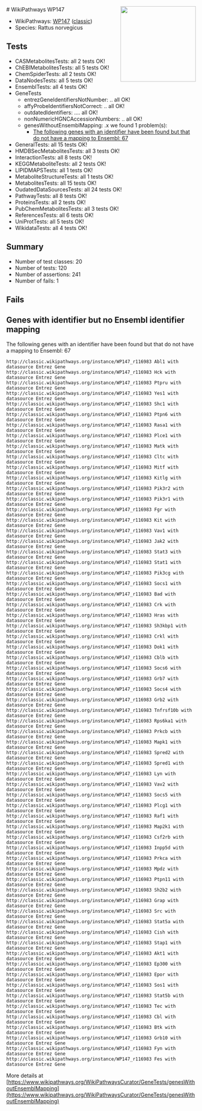 <img style="float: right; width: 200px" src="https://upload.wikimedia.org/wikipedia/commons/thumb/8/83/Wplogo_with_text_500.png/640px-Wplogo_with_text_500.png" />
# WikiPathways WP147

* WikiPathways: [WP147](https://wikipathways.org/pathways/WP147) ([classic](https://classic.wikipathways.org/instance/WP147))
* Species: Rattus norvegicus
## Tests
* CASMetabolitesTests: all 2 tests OK!
* ChEBIMetabolitesTests: all 5 tests OK!
* ChemSpiderTests: all 2 tests OK!
* DataNodesTests: all 5 tests OK!
* EnsemblTests: all 4 tests OK!
* GeneTests
    * entrezGeneIdentifiersNotNumber: .. all OK!
    * affyProbeIdentifiersNotCorrect: .. all OK!
    * outdatedIdentifiers: .... all OK!
    * nonNumericHGNCAccessionNumbers: .. all OK!
    * genesWithoutEnsemblMapping: .x we found 1 problem(s):
        * [The following genes with an identifier have been found but that do not have a mapping to Ensembl: 67](#c4e543af)
* GeneralTests: all 15 tests OK!
* HMDBSecMetabolitesTests: all 3 tests OK!
* InteractionTests: all 8 tests OK!
* KEGGMetaboliteTests: all 2 tests OK!
* LIPIDMAPSTests: all 1 tests OK!
* MetaboliteStructureTests: all 1 tests OK!
* MetabolitesTests: all 15 tests OK!
* OudatedDataSourcesTests: all 24 tests OK!
* PathwayTests: all 8 tests OK!
* ProteinsTests: all 2 tests OK!
* PubChemMetabolitesTests: all 3 tests OK!
* ReferencesTests: all 6 tests OK!
* UniProtTests: all 5 tests OK!
* WikidataTests: all 4 tests OK!


## Summary

* Number of test classes: 20
* Number of tests: 120
* Number of assertions: 241
* Number of fails: 1

## Fails

<a name="c4e543af" />

## Genes with identifier but no Ensembl identifier mapping

The following genes with an identifier have been found but that do not have a mapping to Ensembl: 67
```
http://classic.wikipathways.org/instance/WP147_r116983 Abl1 with datasource Entrez Gene
http://classic.wikipathways.org/instance/WP147_r116983 Hck with datasource Entrez Gene
http://classic.wikipathways.org/instance/WP147_r116983 Ptpru with datasource Entrez Gene
http://classic.wikipathways.org/instance/WP147_r116983 Yes1 with datasource Entrez Gene
http://classic.wikipathways.org/instance/WP147_r116983 Shc1 with datasource Entrez Gene
http://classic.wikipathways.org/instance/WP147_r116983 Ptpn6 with datasource Entrez Gene
http://classic.wikipathways.org/instance/WP147_r116983 Rasa1 with datasource Entrez Gene
http://classic.wikipathways.org/instance/WP147_r116983 Plce1 with datasource Entrez Gene
http://classic.wikipathways.org/instance/WP147_r116983 Matk with datasource Entrez Gene
http://classic.wikipathways.org/instance/WP147_r116983 Cltc with datasource Entrez Gene
http://classic.wikipathways.org/instance/WP147_r116983 Mitf with datasource Entrez Gene
http://classic.wikipathways.org/instance/WP147_r116983 Kitlg with datasource Entrez Gene
http://classic.wikipathways.org/instance/WP147_r116983 Pik3r2 with datasource Entrez Gene
http://classic.wikipathways.org/instance/WP147_r116983 Pik3r1 with datasource Entrez Gene
http://classic.wikipathways.org/instance/WP147_r116983 Fgr with datasource Entrez Gene
http://classic.wikipathways.org/instance/WP147_r116983 Kit with datasource Entrez Gene
http://classic.wikipathways.org/instance/WP147_r116983 Vav1 with datasource Entrez Gene
http://classic.wikipathways.org/instance/WP147_r116983 Jak2 with datasource Entrez Gene
http://classic.wikipathways.org/instance/WP147_r116983 Stat3 with datasource Entrez Gene
http://classic.wikipathways.org/instance/WP147_r116983 Stat1 with datasource Entrez Gene
http://classic.wikipathways.org/instance/WP147_r116983 Pik3cg with datasource Entrez Gene
http://classic.wikipathways.org/instance/WP147_r116983 Socs1 with datasource Entrez Gene
http://classic.wikipathways.org/instance/WP147_r116983 Bad with datasource Entrez Gene
http://classic.wikipathways.org/instance/WP147_r116983 Crk with datasource Entrez Gene
http://classic.wikipathways.org/instance/WP147_r116983 Hras with datasource Entrez Gene
http://classic.wikipathways.org/instance/WP147_r116983 Sh3kbp1 with datasource Entrez Gene
http://classic.wikipathways.org/instance/WP147_r116983 Crkl with datasource Entrez Gene
http://classic.wikipathways.org/instance/WP147_r116983 Dok1 with datasource Entrez Gene
http://classic.wikipathways.org/instance/WP147_r116983 Cblb with datasource Entrez Gene
http://classic.wikipathways.org/instance/WP147_r116983 Socs6 with datasource Entrez Gene
http://classic.wikipathways.org/instance/WP147_r116983 Grb7 with datasource Entrez Gene
http://classic.wikipathways.org/instance/WP147_r116983 Socs4 with datasource Entrez Gene
http://classic.wikipathways.org/instance/WP147_r116983 Grb2 with datasource Entrez Gene
http://classic.wikipathways.org/instance/WP147_r116983 Tnfrsf10b with datasource Entrez Gene
http://classic.wikipathways.org/instance/WP147_r116983 Rps6ka1 with datasource Entrez Gene
http://classic.wikipathways.org/instance/WP147_r116983 Prkcb with datasource Entrez Gene
http://classic.wikipathways.org/instance/WP147_r116983 Mapk1 with datasource Entrez Gene
http://classic.wikipathways.org/instance/WP147_r116983 Spred2 with datasource Entrez Gene
http://classic.wikipathways.org/instance/WP147_r116983 Spred1 with datasource Entrez Gene
http://classic.wikipathways.org/instance/WP147_r116983 Lyn with datasource Entrez Gene
http://classic.wikipathways.org/instance/WP147_r116983 Vav2 with datasource Entrez Gene
http://classic.wikipathways.org/instance/WP147_r116983 Socs5 with datasource Entrez Gene
http://classic.wikipathways.org/instance/WP147_r116983 Plcg1 with datasource Entrez Gene
http://classic.wikipathways.org/instance/WP147_r116983 Raf1 with datasource Entrez Gene
http://classic.wikipathways.org/instance/WP147_r116983 Map2k1 with datasource Entrez Gene
http://classic.wikipathways.org/instance/WP147_r116983 Csf2rb with datasource Entrez Gene
http://classic.wikipathways.org/instance/WP147_r116983 Inpp5d with datasource Entrez Gene
http://classic.wikipathways.org/instance/WP147_r116983 Prkca with datasource Entrez Gene
http://classic.wikipathways.org/instance/WP147_r116983 Mpdz with datasource Entrez Gene
http://classic.wikipathways.org/instance/WP147_r116983 Ptpn11 with datasource Entrez Gene
http://classic.wikipathways.org/instance/WP147_r116983 Sh2b2 with datasource Entrez Gene
http://classic.wikipathways.org/instance/WP147_r116983 Grap with datasource Entrez Gene
http://classic.wikipathways.org/instance/WP147_r116983 Src with datasource Entrez Gene
http://classic.wikipathways.org/instance/WP147_r116983 Stat5a with datasource Entrez Gene
http://classic.wikipathways.org/instance/WP147_r116983 Cish with datasource Entrez Gene
http://classic.wikipathways.org/instance/WP147_r116983 Stap1 with datasource Entrez Gene
http://classic.wikipathways.org/instance/WP147_r116983 Akt1 with datasource Entrez Gene
http://classic.wikipathways.org/instance/WP147_r116983 Ep300 with datasource Entrez Gene
http://classic.wikipathways.org/instance/WP147_r116983 Epor with datasource Entrez Gene
http://classic.wikipathways.org/instance/WP147_r116983 Sos1 with datasource Entrez Gene
http://classic.wikipathways.org/instance/WP147_r116983 Stat5b with datasource Entrez Gene
http://classic.wikipathways.org/instance/WP147_r116983 Tec with datasource Entrez Gene
http://classic.wikipathways.org/instance/WP147_r116983 Cbl with datasource Entrez Gene
http://classic.wikipathways.org/instance/WP147_r116983 Btk with datasource Entrez Gene
http://classic.wikipathways.org/instance/WP147_r116983 Grb10 with datasource Entrez Gene
http://classic.wikipathways.org/instance/WP147_r116983 Fyn with datasource Entrez Gene
http://classic.wikipathways.org/instance/WP147_r116983 Fes with datasource Entrez Gene
```

More details at [https://www.wikipathways.org/WikiPathwaysCurator/GeneTests/genesWithoutEnsemblMapping](https://www.wikipathways.org/WikiPathwaysCurator/GeneTests/genesWithoutEnsemblMapping)

